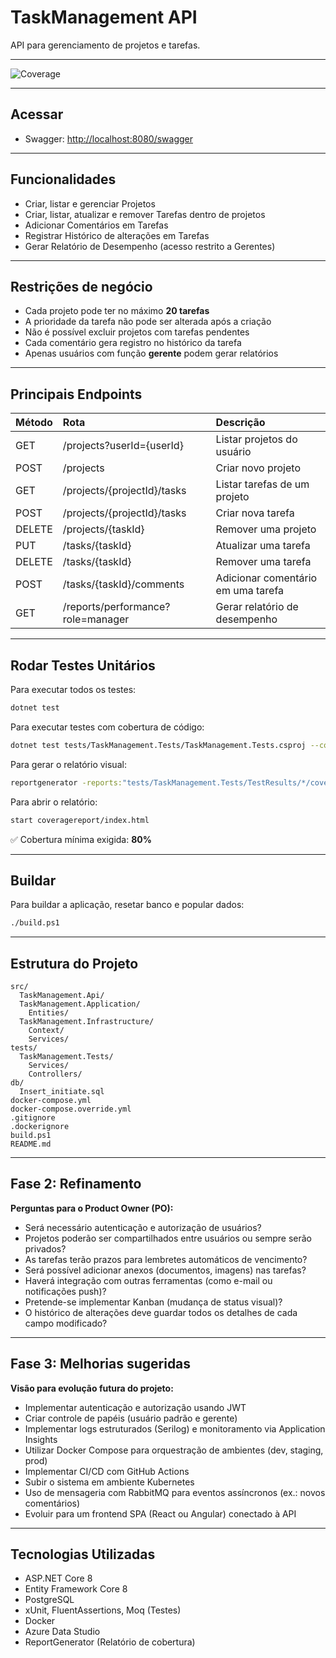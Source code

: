 # TaskManagement API

API para gerenciamento de projetos e tarefas.

---

![Coverage](https://img.shields.io/badge/coverage-84%25-brightgreen)

---

## Acessar

- Swagger: [http://localhost:8080/swagger](http://localhost:8080/swagger)

---

## Funcionalidades

- Criar, listar e gerenciar Projetos
- Criar, listar, atualizar e remover Tarefas dentro de projetos
- Adicionar Comentários em Tarefas
- Registrar Histórico de alterações em Tarefas
- Gerar Relatório de Desempenho (acesso restrito a Gerentes)

---

## Restrições de negócio

- Cada projeto pode ter no máximo **20 tarefas**
- A prioridade da tarefa não pode ser alterada após a criação
- Não é possível excluir projetos com tarefas pendentes
- Cada comentário gera registro no histórico da tarefa
- Apenas usuários com função **gerente** podem gerar relatórios

---

## Principais Endpoints

| Método | Rota | Descrição |
|:---|:---|:---|
| GET | /projects?userId={userId} | Listar projetos do usuário |
| POST | /projects | Criar novo projeto |
| GET | /projects/{projectId}/tasks | Listar tarefas de um projeto |
| POST | /projects/{projectId}/tasks | Criar nova tarefa |
| DELETE | /projects/{taskId} | Remover uma projeto |
| PUT | /tasks/{taskId} | Atualizar uma tarefa |
| DELETE | /tasks/{taskId} | Remover uma tarefa |
| POST | /tasks/{taskId}/comments | Adicionar comentário em uma tarefa |
| GET | /reports/performance?role=manager | Gerar relatório de desempenho |

---

## Rodar Testes Unitários

Para executar todos os testes:

```bash
dotnet test
```

Para executar testes com cobertura de código:

```bash
dotnet test tests/TaskManagement.Tests/TaskManagement.Tests.csproj --collect:"XPlat Code Coverage"
```

Para gerar o relatório visual:

```bash
reportgenerator -reports:"tests/TaskManagement.Tests/TestResults/*/coverage.cobertura.xml" -targetdir:"coveragereport"
```

Para abrir o relatório:

```bash
start coveragereport/index.html
```

✅ Cobertura mínima exigida: **80%**

---

## Buildar

Para buildar a aplicação, resetar banco e popular dados:

```bash
./build.ps1
```

---

## Estrutura do Projeto

```plaintext
src/
  TaskManagement.Api/
  TaskManagement.Application/
    Entities/
  TaskManagement.Infrastructure/
    Context/
    Services/
tests/
  TaskManagement.Tests/
    Services/
    Controllers/
db/
  Insert_initiate.sql
docker-compose.yml
docker-compose.override.yml
.gitignore
.dockerignore
build.ps1
README.md
```

---

## Fase 2: Refinamento

**Perguntas para o Product Owner (PO):**

- Será necessário autenticação e autorização de usuários?
- Projetos poderão ser compartilhados entre usuários ou sempre serão privados?
- As tarefas terão prazos para lembretes automáticos de vencimento?
- Será possível adicionar anexos (documentos, imagens) nas tarefas?
- Haverá integração com outras ferramentas (como e-mail ou notificações push)?
- Pretende-se implementar Kanban (mudança de status visual)?
- O histórico de alterações deve guardar todos os detalhes de cada campo modificado?

---

## Fase 3: Melhorias sugeridas

**Visão para evolução futura do projeto:**

- Implementar autenticação e autorização usando JWT
- Criar controle de papéis (usuário padrão e gerente)
- Implementar logs estruturados (Serilog) e monitoramento via Application Insights
- Utilizar Docker Compose para orquestração de ambientes (dev, staging, prod)
- Implementar CI/CD com GitHub Actions
- Subir o sistema em ambiente Kubernetes
- Uso de mensageria com RabbitMQ para eventos assíncronos (ex.: novos comentários)
- Evoluir para um frontend SPA (React ou Angular) conectado à API

---

## Tecnologias Utilizadas

- ASP.NET Core 8
- Entity Framework Core 8
- PostgreSQL
- xUnit, FluentAssertions, Moq (Testes)
- Docker
- Azure Data Studio
- ReportGenerator (Relatório de cobertura)
